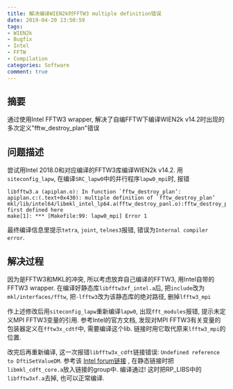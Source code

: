 ```yaml
---
title: 解决编译WIEN2k时FFTW3 multiple definition错误
date: 2019-04-20 13:50:59
tags:
- WIEN2k
- Bugfix
- Intel
- FFTW
- Compilation
categories: Software
comment: true
---
```


## 摘要

通过使用Intel FFTW3 wrapper, 解决了自编FFTW下编译WIEN2k v14.2时出现的多次定义"fftw_destroy_plan"错误

<!--more-->

## 问题描述

尝试用Intel 2018.0和对应编译的FFTW3库编译WIEN2k v14.2. 用`siteconfig_lapw`, 在编译`SRC_lapw0`中的并行程序`lapw0_mpi`时, 报错

```plain
libfftw3.a (apiplan.o): In function `fftw_destroy_plan’:
apiplan.c:(.text+0x430): multiple definition of `fftw_destroy_plan’
mkl/lib/intel64/libmkl_intel_lp64.a(fftw_destroy_panl.o):fftw_destroy_plan.c(.text+0x0): first defined here
make[1]: *** [Makefile:99: lapw0_mpi] Error 1
```

最终编译信息里提示`tetra`, `joint`, `telnes3`报错, 错误为`Internal compiler error`.

## 解决过程

因为是FFTW3和MKL的冲突, 所以考虑放弃自己编译的FFTW3, 用Intel自带的FFTW3 wrapper. 在编译好静态库`libfftw3xf_intel.a`后, 把`include`改为`mkl/interfaces/fftw`, 把`-lfftw3`改为该静态库的绝对路径, 删掉`lfftw3_mpi`

作上述修改后用`siteconfig_lapw`重新编译`lapw0`, 出现`fft_modules`报错, 提示未定义MPI FFTW3变量的引用. 参考Intel的官方文档, 发现对MPI FFTW3有关变量的包装器定义在`fftw3x_cdtf`中, 需要编译这个lib. 链接时用它取代原来`lfftw3_mpi`的位置.

改完后再重新编译, 这一次报错`libfftw3x_cdft`链接错误: `Undefined reference to DftiSetValueDM`. 参考该 [Intel forum链接](https://software.intel.com/en-us/forums/intel-math-kernel-library/topic/284696) , 在静态链接时把`libmkl_cdft_core.a`放入链接的group中. 编译通过! 这时把RP_LIBS中的`libfftw3xf.a`去掉, 也可以正常编译.
